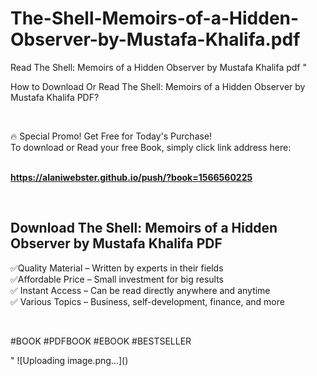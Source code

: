 # The-Shell-Memoirs-of-a-Hidden-Observer-by-Mustafa-Khalifa.pdf
Read The Shell: Memoirs of a Hidden Observer by Mustafa Khalifa pdf
"<p>How to Download Or Read The Shell: Memoirs of a Hidden Observer by Mustafa Khalifa PDF?</p>
<p>&nbsp;</p>
<p>&#128293;  Special Promo! Get Free for Today's Purchase!<br />To download or Read your free Book, simply click link address here:&nbsp;<br />&nbsp;</p>
<p><a href=""https://alaniwebster.github.io/push/?book=1566560225""><strong>https://alaniwebster.github.io/push/?book=1566560225</strong></a></p>
<p>&nbsp;</p>
<h2>Download The Shell: Memoirs of a Hidden Observer by Mustafa Khalifa PDF</h2>
<p>&#x2705;Quality Material &ndash; Written by experts in their fields<br />&#x2705;Affordable Price &ndash; Small investment for big results<br />&#x2705; Instant Access &ndash; Can be read directly anywhere and anytime<br />&#x2705; Various Topics &ndash; Business, self-development, finance, and more</p>
<p>&nbsp;</p>
<p>#BOOK #PDFBOOK #EBOOK #BESTSELLER</p>
"
![Uploading image.png…]()

